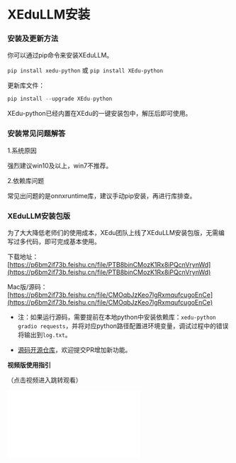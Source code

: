 # XEduLLM安装

### 安装及更新方法

你可以通过pip命令来安装XEduLLM。

`pip install xedu-python` 或 `pip install XEdu-python`

更新库文件：

```python
pip install --upgrade XEdu-python
```

XEdu-python已经内置在XEdu的一键安装包中，解压后即可使用。

### 安装常见问题解答

1.系统原因

强烈建议win10及以上，win7不推荐。

2.依赖库问题

常见出问题的是onnxruntime库，建议手动pip安装，再进行库排查。

### XEduLLM安装包版

为了大大降低老师们的使用成本，XEdu团队上线了XEduLLM安装包版，无需编写过多代码，即可完成基本使用。

下载地址：[https://p6bm2if73b.feishu.cn/file/PTB8binCMozK1Rx8iPQcnVrynWd](https://p6bm2if73b.feishu.cn/file/PTB8binCMozK1Rx8iPQcnVrynWd)

Mac版/源码：[https://p6bm2if73b.feishu.cn/file/CMOqbJzKeo7lgRxmqufcugoEnCe](https://p6bm2if73b.feishu.cn/file/CMOqbJzKeo7lgRxmqufcugoEnCe)

- 注：如果运行源码，需要提前在本地python中安装依赖库：`xedu-python gradio requests`，并将对应python路径配置进环境变量，调试过程中的错误将输出到`log.txt`。

- [源码开源仓库](https://github.com/EasonQYS/XEduLLM-tools)，欢迎提交PR增加新功能。

**视频版使用指引**

（点击视频进入跳转观看）

<iframe src="//player.bilibili.com/player.html?isOutside=true&aid=112994499431048&bvid=BV12tWsePEmA&cid=500001656107517&p=1" scrolling="no" border="0" frameborder="no" framespacing="0" allowfullscreen="true"></iframe>
